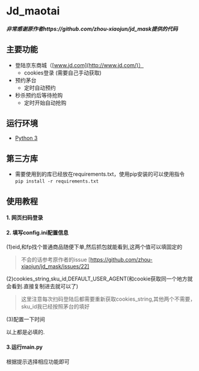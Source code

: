 # Jd_maotai

##### 非常感谢原作者https://github.com/zhou-xiaojun/jd_mask提供的代码

## 主要功能

- 登陆京东商城（[www.jd.com](http://www.jd.com/)）
  - cookies登录 (需要自己手动获取)
- 预约茅台
  - 定时自动预约
- 秒杀预约后等待抢购
  - 定时开始自动抢购

## 运行环境

- [Python 3](https://www.python.org/)

## 第三方库

- 需要使用到的库已经放在requirements.txt，使用pip安装的可以使用指令  
`pip install -r requirements.txt`

## 使用教程  
#### 1. 网页扫码登录
#### 2. 填写config.ini配置信息 
(1)eid,和fp找个普通商品随便下单,然后抓包就能看到,这两个值可以填固定的 
> 不会的话参考原作者的issue [https://github.com/zhou-xiaojun/jd_mask/issues/22]

(2)cookies_string,sku_id,DEFAULT_USER_AGENT(和cookie获取同一个地方就会看到.直接复制进去就可以了) 
>这里注意每次扫码登陆后都需要重新获取cookies_string,其他两个不需要，sku_id我已经按照茅台的填好 

(3)配置一下时间
 
以上都是必填的.

#### 3.运行main.py 
根据提示选择相应功能即可
